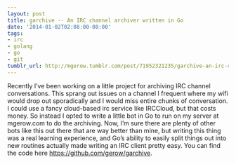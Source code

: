 ```yaml
---
layout: post
title: garchive -- An IRC channel archiver written in Go
date: '2014-01-02T02:08:00-08:00'
tags:
- irc
- golang
- go
- git
tumblr_url: http://mgerow.tumblr.com/post/71952321235/garchive-an-irc-channel-archiver-written-in-go
---
```

Recently I’ve been working on a little project for archiving IRC channel conversations. This sprang out issues on a channel I frequent where my wifi would drop out sporadically and I would miss entire chunks of conversation. I could use a fancy cloud-based irc service like IRCCloud, but that costs money. So instead I opted to write a little bot in Go to run on my server at mgerow.com to do the archiving.
Now, I’m sure there are plenty of other bots like this out there that are way better than mine, but writing this thing was a real learning experience, and Go’s ability to easily split things out into new routines actually made writing an IRC client pretty easy.
You can find the code here <https://github.com/gerow/garchive>.
